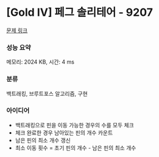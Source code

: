 # [Gold IV] 페그 솔리테어 - 9207 

[문제 링크](https://www.acmicpc.net/problem/9207) 

### 성능 요약

메모리: 2024 KB, 시간: 4 ms

### 분류

백트래킹, 브루트포스 알고리즘, 구현

### 아이디어

- 백트래킹으로 핀을 이동 가능한 경우의 수를 모두 체크
- 체크 완료한 경우 남아있는 핀의 개수 카운트
- 남은 핀의 최소 개수 갱신
- 최소 이동 횟수 = 초기 핀의 개수 - 남은 핀의 최소 개수
